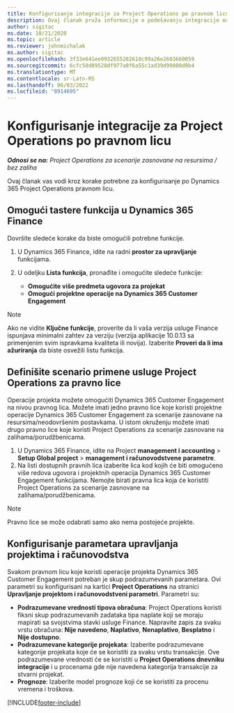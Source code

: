 ```yaml
---
title: Konfigurisanje integracije za Project Operations po pravnom licu
description: Ovaj članak pruža informacije o podešavanju integracije od strane pravnog lica u projektnim operacijama.
author: sigitac
ms.date: 10/21/2020
ms.topic: article
ms.reviewer: johnmichalak
ms.author: sigitac
ms.openlocfilehash: 3f33e641ee0932655282618c99a26e2603660059
ms.sourcegitcommit: 6cfc50d89528df977a8f6a55c1ad39d99800d9b4
ms.translationtype: MT
ms.contentlocale: sr-Latn-RS
ms.lasthandoff: 06/03/2022
ms.locfileid: "8914695"
---
```

# <a name="configure-project-operations-integration-per-legal-entity"></a>Konfigurisanje integracije za Project Operations po pravnom licu 

_**Odnosi se na:** Project Operations za scenarije zasnovane na resursima / bez zaliha_

Ovaj članak vas vodi kroz korake potrebne za konfigurisanje po Dynamics 365 Project Operations pravnom licu.

## <a name="enable-feature-keys-in-dynamics-365-finance"></a>Omogući tastere funkcija u Dynamics 365 Finance

Dovršite sledeće korake da biste omogućili potrebne funkcije.

1. U Dynamics 365 Finance, idite na radni **prostor za upravljanje** funkcijama.
2. U odeljku **Lista funkcija**, pronađite i omogućite sledeće funkcije:
  
    - **Omogućite više predmeta ugovora za projekat**
    - **Omogući projektne operacije na Dynamics 365 Customer Engagement**

> [!NOTE]
> Ako ne vidite **Ključne funkcije**, proverite da li vaša verzija usluge Finance ispunjava minimalni zahtev za verziju (verzija aplikacije 10.0.13 sa primenjenim svim ispravkama kvaliteta ili novija). Izaberite **Proveri da li ima ažuriranja** da biste osvežili listu funkcija.

## <a name="define-the-project-operations-deployment-scenario-for-a-legal-entity"></a>Definišite scenario primene usluge Project Operations za pravno lice

Operacije projekta možete omogućiti Dynamics 365 Customer Engagement na nivou pravnog lica. Možete imati jedno pravno lice koje koristi projektne operacije Dynamics 365 Customer Engagement za scenarije zasnovane na resursima/neodovršenim postavkama. U istom okruženju možete imati drugo pravno lice koje koristi Project Operations za scenarije zasnovane na zalihama/porudžbenicama.

1. U Dynamics 365 Finance, idite na Project **management i accounting** > **Setup Global project** > **management i računovodstvene parametre**.
2. Na listi dostupnih pravnih lica izaberite lica kod kojih će biti omogućeno više redova ugovora i projektnih operacija Dynamics 365 Customer Engagement funkcijama. Nemojte birati pravna lica koja će koristiti Project Operations za scenarije zasnovane na zalihama/porudžbenicama.

> [!NOTE]
> Pravno lice se može odabrati samo ako nema postojeće projekte.

## <a name="configure-project-management-and-accounting-parameters"></a>Konfigurisanje parametara upravljanja projektima i računovodstva

Svakom pravnom licu koje koristi operacije projekta Dynamics 365 Customer Engagement potreban je skup podrazumevanih parametara. Ovi parametri su konfigurisani na kartici **Project Operations** na stranici **Upravljanje projektom i računovodstveni parametri**. Parametri su:

  - **Podrazumevane vrednosti tipova obračuna**: Project Operations koristi fiksni skup podrazumevanih zadataka tipa naplate koji se moraju mapirati sa svojstvima stavki usluge Finance. Napravite zapis za svaku vrstu obračuna: **Nije navedeno**, **Naplativo**, **Nenaplativo**, **Besplatno** i **Nije dostupno**.
  - **Podrazumevane kategorije projekata**: Izaberite podrazumevane kategorije projekata koje će se koristiti za svaku vrstu transakcije. Ove podrazumevane vrednosti će se koristiti u **Project Operations dnevniku integracije** i u procenama gde nije navedena kategorija transakcije za stvarni projekat.
  - **Prognoze**: Izaberite model prognoze koji će se koristiti za procenu vremena i troškova.


[!INCLUDE[footer-include](../includes/footer-banner.md)]